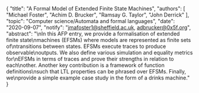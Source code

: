 {
    "title": "A Formal Model of Extended Finite State Machines",
    "authors": [
        "Michael Foster",
        "Achim D. Brucker",
        "Ramsay G. Taylor",
        "John Derrick"
    ],
    "topic": "Computer science/Automata and formal languages",
    "date": "2020-09-07",
    "notify": "jmafoster1@sheffield.ac.uk, adbrucker@0x5f.org",
    "abstract": "\nIn this AFP entry, we provide a formalisation of extended finite state\nmachines (EFSMs) where models are represented as finite sets of\ntransitions between states. EFSMs execute traces to produce observable\noutputs. We also define various simulation and equality metrics for\nEFSMs in terms of traces and prove their strengths in relation to each\nother. Another key contribution is a framework of function definitions\nsuch that LTL properties can be phrased over EFSMs. Finally, we\nprovide a simple example case study in the form of a drinks machine."
}